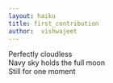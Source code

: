 ```yaml
---
layout: haiku
title: first_contribution
author:  vishwajeet
---
```


Perfectly cloudless<br>
Navy sky holds the full moon<br>
Still for one moment<br>